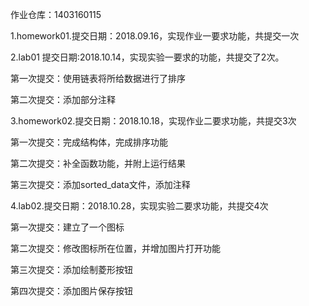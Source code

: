 作业仓库：1403160115

1.homework01.提交日期：2018.09.16，实现作业一要求功能，共提交一次

2.lab01
提交日期:2018.10.14，实现实验一要求的功能，共提交了2次。

第一次提交：使用链表将所给数据进行了排序

第二次提交：添加部分注释


3.homework02.提交日期：2018.10.18，实现作业二要求功能，共提交3次

第一次提交：完成结构体，完成排序功能

第二次提交：补全函数功能，并附上运行结果

第三次提交：添加sorted_data文件，添加注释

4.lab02.提交日期：2018.10.28，实现实验二要求功能，共提交4次

第一次提交：建立了一个图标

第二次提交：修改图标所在位置，并增加图片打开功能

第三次提交：添加绘制菱形按钮

第四次提交：添加图片保存按钮
